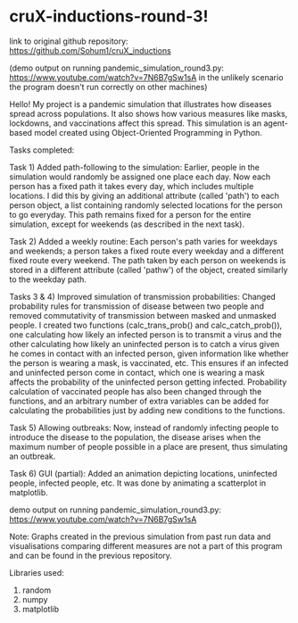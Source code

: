 # cruX-inductions-round-3!

link to original github repository: https://github.com/Sohum1/cruX_inductions

(demo output on running pandemic_simulation_round3.py: https://www.youtube.com/watch?v=7N6B7gSw1sA in the unlikely scenario the program doesn't run correctly on other machines)

Hello!
My project is a pandemic simulation that illustrates how diseases spread across populations. It also shows how various measures like masks, lockdowns, and vaccinations affect this spread. This simulation is an agent-based model created using Object-Oriented Programming in Python.

Tasks completed:

Task 1) Added path-following to the simulation: Earlier, people in the simulation would randomly be assigned one place each day. Now each person has a fixed path it takes every day, which includes multiple locations. I did this by giving an additional attribute (called 'path') to each person object, a list containing randomly selected locations for the person to go everyday. This path remains fixed for a person for the entire simulation, except for weekends (as described in the next task).

Task 2) Added a weekly routine: Each person's path varies for weekdays and weekends; a person takes a fixed route every weekday and a different fixed route every weekend. The path taken by each person on weekends is stored in a different attribute (called 'pathw') of the object, created similarly to the weekday path.

Tasks 3 & 4) Improved simulation of transmission probabilities: Changed probability rules for transmission of disease between two people and removed commutativity of transmission between masked and unmasked people. I created two functions (calc_trans_prob() and calc_catch_prob()), one calculating how likely an infected person is to transmit a virus and the other calculating how likely an uninfected person is to catch a virus given he comes in contact with an infected person, given information like whether the person is wearing a mask, is vaccinated, etc. This ensures if an infected and uninfected person come in contact, which one is wearing a mask affects the probability of the uninfected person getting infected. Probability calculation of vaccinated people has also been changed through the functions, and an arbitrary number of extra variables can be added for calculating the probabilities just by adding new conditions to the functions.

Task 5) Allowing outbreaks: Now, instead of randomly infecting people to introduce the disease to the population, the disease arises when the maximum number of people possible in a place are present, thus simulating an outbreak.

Task 6) GUI (partial): Added an animation depicting locations, uninfected people, infected people, etc. It was done by animating a scatterplot in matplotlib.

demo output on running pandemic_simulation_round3.py: https://www.youtube.com/watch?v=7N6B7gSw1sA

Note: Graphs created in the previous simulation from past run data and visualisations comparing different measures are not a part of this program and can be found in the previous repository.

Libraries used:
1) random
2) numpy
3) matplotlib
